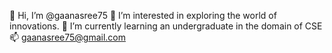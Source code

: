 👋 Hi, I’m @gaanasree75
👀 I’m interested in exploring the world of innovations.
🌱 I’m currently learning an undergraduate in the domain of CSE
📫 gaanasree75@gmail.com


<!---
gaanasree75/gaanasree75 is a ✨ special ✨ repository because its `README.md` (this file) appears on your GitHub profile.
You can click the Preview link to take a look at your changes.
--->
